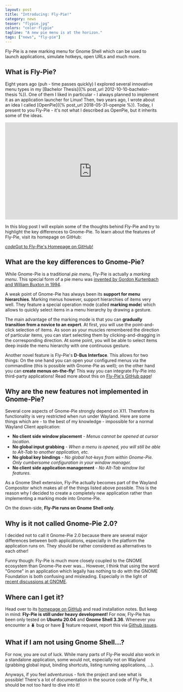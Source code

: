 ```yaml
---
layout: post
title: "Introducing: Fly-Pie!"
category: news
teaser: "flypie.jpg"
colors: "color-flypie"
tagline: "A new pie menu is at the horizon."
tags: ["news", "fly-pie"]
---
```


Fly-Pie is a new marking menu for Gnome Shell which can be used to launch applications, simulate hotkeys, open URLs and much more. 

<!--more-->

## What is Fly-Pie?

Eight years ago (puh - time passes quickly) I explored several innovative menu types in my [Bachelor Thesis]({% post_url 2012-10-10-bachelor-thesis %}).
One of them I liked in particular - I always planned to implement it as an application launcher for Linux!
Then, two years ago, I wrote about an idea I called [OpenPie]({% post_url 2018-05-31-openpie %}).
Today, I present to you Fly-Pie - it's not what I described as OpenPie, but it inherits some of the ideas.

<div class="responsive-video-169 z-depth-2">
<iframe width="560" height="315" src="https://www.youtube.com/embed/U22VxoT-tNU" frameborder="0" allow="accelerometer; autoplay; encrypted-media; gyroscope; picture-in-picture" allowfullscreen></iframe>
</div>

In this blog post I will explain some of the thoughts behind Fly-Pie and try to highlight the key differences to Gnome-Pie. To learn about the features of Fly-Pie, visit its homepage on GitHub:


<a href="https://github.com/Schneegans/Fly-Pie" target="_blank" class="btn-large block waves-effect"><i class="material-icons left">code</i>Got to Fly-Pie's Homepage on GitHub!</a>


## What are the key differences to Gnome-Pie?

While Gnome-Pie is a traditional *pie menu*, Fly-Pie is actually a *marking menu*.
This special form of a pie menu was [invented by Gordon Kurtenbach and William Buxton in 1994](http://www.billbuxton.com/MMUserLearn.html).

A weak point of Gnome-Pie has always been its **support for menu hierarchies**.
Marking menus however, support hierarchies of items very well.
They feature a special operation mode (called **marking mode**) which allows to quickly select items in a menu hierarchy by drawing a gesture. 

The main advantage of the marking mode is that you can **gradually transition from a novice to an expert**.
At first, you will use the point-and-click selection of items.
As soon as your muscles remembered the direction of particular items, you can start selecting them by clicking-and-dragging in the corresponding direction.
At some point, you will be able to select items deep inside the menu hierarchy with one continuous gesture.

Another novel feature is Fly-Pie's **D-Bus Interface**.
This allows for two things: On the one hand you can open your configured menus via the commandline (this is possible with Gnome-Pie as well); on the other hand you can **create menus on-the-fly**!
This way you can integrate Fly-Pie into third-party applications!
Read more about this on [Fly-Pie's GitHub page](https://github.com/Schneegans/Fly-Pie)!



## Why are the new features not implemented in Gnome-Pie?

Several core aspects of Gnome-Pie strongly depend on X11. 
Therefore its functionality is very restricted when run under Wayland.
Here are some things which are - to the best of my knowledge - impossible for a normal Wayland Client application:

* **No client side window placement** - *Menus cannot be opened at cursor location.*
* **No global input grabbing** - *When a menu is opened, you will still be able to Alt-Tab to another application, etc.*
* **No global key bindings** - *No global hot-keys from within Gnome-Pie. Only cumbersome configuration in your window manager.*
* **No client side application management** - *No Alt-Tab window list features.*

As a Gnome Shell extension, Fly-Pie actually becomes part of the Wayland Compositor which makes all of the things listed above possible.
This is the reason why I decided to create a completely new application rather than implementing a marking mode into Gnome-Pie.

On the down-side, **Fly-Pie runs on Gnome Shell only**.


## Why is it not called Gnome-Pie 2.0?

I decided not to call it Gnome-Pie 2.0 because there are several major differences between both applications, especially in the platform the application runs on.
They should be rather considered as alternatives to each other!

Funny though: Fly-Pie is much more closely coupled to the GNOME ecosystem than Gnome-Pie ever was...
However, I think that using the word "Gnome" in an application which legally has nothing to do with the GNOME Foundation is both confusing and misleading. Especially in the light of [recent discussions at GNOME](https://discourse.gnome.org/t/official-proposal-how-we-define-gnome-software/3371).


## Where can I get it?

Head over to its [homepage on GitHub](https://github.com/Schneegans/Fly-Pie) and read installation notes. But keep in mind: **Fly-Pie is still under heavy development!**
For now, Fly-Pie has been only tested on **Ubuntu 20.04** and **Gnome Shell 3.36**.
Whenever you encounter a :beetle: bug or have :tada: feature request, 
report this via [Github issues](https://github.com/schneegans/fly-pie/issues).



## What if I am not using Gnome Shell...?

For now, you are out of luck. While many parts of Fly-Pie would also work in a standalone application, some would not, especially not on Wayland (grabbing global input, binding shortcuts, listing running applications, ...).

Anyways, if you feel adventurous - fork the project and see what is possible! There's a lot of documentation in the source code of Fly-Pie, it should be not too hard to dive into it!